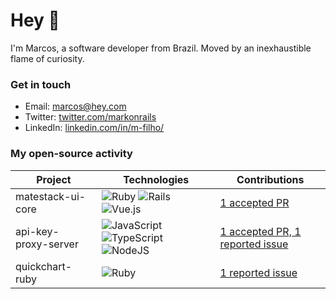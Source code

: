 # Hey 👋

I'm Marcos, a software developer from Brazil. Moved by an inexhaustible flame of curiosity.

### Get in touch

- Email: marcos@hey.com
- Twitter: [twitter.com/markonrails](http://www.twitter.com/markonrails)
- LinkedIn: [linkedin.com/in/m-filho/](https://www.linkedin.com/in/m-filho/)

### My open-source activity

| Project               | Technologies  | Contributions                    |
| --------------------- | ------------- | -------------------------------- |
| matestack-ui-core     | ![Ruby](https://img.shields.io/badge/Ruby-CC342D?style=for-the-badge&logo=ruby&logoColor=white) ![Rails](https://img.shields.io/badge/Rails-CC0000?style=for-the-badge&logo=ruby-on-rails&logoColor=white) ![Vue.js](https://img.shields.io/badge/Vue.js-35495E?style=for-the-badge&logo=vue-dot-js&logoColor=4FC08D) | [1 accepted PR](https://github.com/search?q=repo%3Amatestack%2Fmatestack-ui-core+author%3Amarcosvafilho&type=issues) |
| api-key-proxy-server  | ![JavaScript](https://img.shields.io/badge/JavaScript-F7DF1E?style=for-the-badge&logo=javascript&logoColor=black) ![TypeScript](https://img.shields.io/badge/TypeScript-007ACC?style=for-the-badge&logo=typescript&logoColor=white) ![NodeJS](https://img.shields.io/badge/Node.js-43853D?style=for-the-badge&logo=node-dot-js&logoColor=white) | [1 accepted PR, 1 reported issue](https://github.com/search?q=repo%3Amauriciorobayo%2Fapi-key-proxy-server+author%3Amarcosvafilho&type=issues) |
| quickchart-ruby | ![Ruby](https://img.shields.io/badge/Ruby-CC342D?style=for-the-badge&logo=ruby&logoColor=white) | [1 reported issue](https://github.com/search?q=repo%3Atyppo%2Fquickchart-ruby+author%3Amarcosvafilho&type=issues) |
